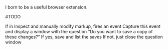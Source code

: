 I born to be a useful browser extension.

#TODO

If in Inspect and manually modify markup, fires an event
Capture this event and display a window with the question “Do you want to save a copy of these changes?”
If yes, save and list the saves
If not, just close the question window